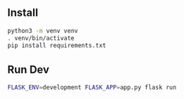 
## Install
```bash
python3 -m venv venv
. venv/bin/activate
pip install requirements.txt
```

## Run Dev 
```bash
FLASK_ENV=development FLASK_APP=app.py flask run
```
